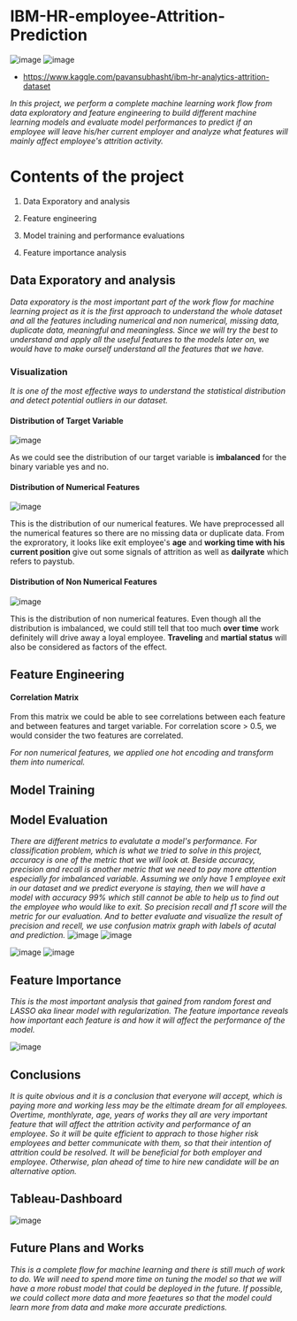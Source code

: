 # IBM-HR-employee-Attrition-Prediction
![image](https://github.com/Poojamotekar/IBM-HR-Analytics-Employee-Attrition-Performance/assets/66488693/1f2ffa7e-1516-4bee-bf07-b5cde3d45147)   ![image](https://github.com/Poojamotekar/IBM-HR-Analytics-Employee-Attrition-Performance/assets/66488693/1b5ba5ba-c779-4be5-b763-193b7b9edcf9) 

- https://www.kaggle.com/pavansubhasht/ibm-hr-analytics-attrition-dataset

*In this project, we perform a complete machine learning work flow from data exploratory and feature engineering to build different machine learning models and evaluate model performances to predict if an employee will leave his/her current employer and analyze what features will mainly affect employee's attrition activity.*

# Contents of the project
  
  1. Data Exporatory and analysis

  2. Feature engineering

  3. Model training and performance evaluations

  4. Feature importance analysis

## Data Exporatory and analysis

*Data exporatory is the most important part of the work flow for machine learning project as it is the first approach to understand the whole dataset and all the features including numerical and non numerical, missing data, duplicate data, meaningful and meaningless. Since we will try the best to understand and apply all the useful features to the models later on, we would have to make ourself understand all the features that we have.*

### Visualization
*It is one of the most effective ways to understand the statistical distribution and detect potential outliers in our dataset.*

#### Distribution of Target Variable
![image](https://github.com/Poojamotekar/IBM-HR-Analytics-Employee-Attrition-Performance/assets/66488693/f95e6e71-7f89-46f0-b293-296c586aab43)
 
 As we could see the distribution of our target variable is **imbalanced** for the binary variable yes and no.

#### Distribution of Numerical Features 
![image](https://github.com/Poojamotekar/IBM-HR-Analytics-Employee-Attrition-Performance/assets/66488693/504cd43c-51ea-4711-9be7-58fe1fee627d)

This is the distribution of our numerical features. We have preprocessed all the numerical features so there are no missing data or duplicate data. 
From the exproratory, it looks like exit employee's **age** and **working time with his current position** give out some signals of attrition as well as **dailyrate** which refers to paystub.

#### Distribution of Non Numerical Features
![image](https://github.com/Poojamotekar/IBM-HR-Analytics-Employee-Attrition-Performance/assets/66488693/9cfd0876-1c58-44e0-881b-1fadb175deee)

This is the distribution of non numerical features. Even though all the distribution is imbalanced, we could still tell that too much **over time** work definitely will drive away a loyal employee. **Traveling** and **martial status** will also be considered as factors of the effect.

## Feature Engineering

#### Correlation Matrix

From this matrix we could be able to see correlations between each feature and between features and target variable. For correlation score > 0.5, we would consider the two features are correlated.

*For non numerical features, we applied one hot encoding and transform them into numerical.*

## Model Training


## Model Evaluation

*There are different metrics to evalutate a model's performance. For classification problem, which is what we tried to solve in this project, accuracy is one of the metric that we will look at. Beside accuracy, precision and recall is another metric that we need to pay more attention especially for imbalanced variable. Assuming we only have 1 employee exit in our dataset and we predict everyone is staying, then we will have a model with accuracy 99% which still cannot be able to help us to find out the employee who would like to exit. So precision recall and f1 score will the metric for our evaluation. And to better evaluate and visualize the result of precision and recell, we use confusion matrix graph with labels of acutal and prediction.*
![image](https://github.com/Poojamotekar/IBM-HR-Analytics-Employee-Attrition-Performance/assets/66488693/7ea5af15-3002-474a-8971-d0881dd7b4f8)  ![image](https://github.com/Poojamotekar/IBM-HR-Analytics-Employee-Attrition-Performance/assets/66488693/4eeeb2ea-0a3c-4f54-bc03-8af54163a015)



 ![image](https://github.com/Poojamotekar/IBM-HR-Analytics-Employee-Attrition-Performance/assets/66488693/1571c9ba-5873-4807-a7ac-9425a63e704e) ![image](https://github.com/Poojamotekar/IBM-HR-Analytics-Employee-Attrition-Performance/assets/66488693/8368bc4e-ff75-4707-b03b-d566b0b0f999)



## Feature Importance

*This is the most important analysis that gained from random forest and LASSO aka linear model with regularization. The feature importance reveals how important each feature is and how it will affect the performance of the model.*

![image](https://github.com/Poojamotekar/IBM-HR-Analytics-Employee-Attrition-Performance/assets/66488693/4a4d4801-3408-4707-bc6c-6a158c65a903)


## Conclusions

*It is quite obvious and it is a conclusion that everyone will accept, which is paying more and working less may be the eltimate dream for all employees.
Overtime, monthlyrate, age, years of works they all are very important feature that will affect the attrition activity and performance of an employee. So it will be quite efficient to apprach to those higher risk employees and better communicate with them, so that their intention of attrition could be resolved. It will be beneficial for both employer and employee. Otherwise, plan ahead of time to hire new candidate will be an alternative option.*
## Tableau-Dashboard 
![image](https://github.com/Poojamotekar/IBM-HR-Analytics-Employee-Attrition-Performance/assets/66488693/1e0a42ba-184d-4644-924f-bdaf3bd324fa)


## Future Plans and Works

*This is a complete flow for machine learning and there is still much of work to do. We will need to spend more time on tuning the model so that we will have a more robust model that could be deployed in the future. If possible, we could collect more data and more feaetures so that the model could learn more from data and make more accurate predictions.*
